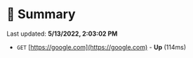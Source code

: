 # 📖 Summary
Last updated: **5/13/2022, 2:03:02 PM**

- `GET` [https://google.com](https://google.com) - **Up** (114ms)
